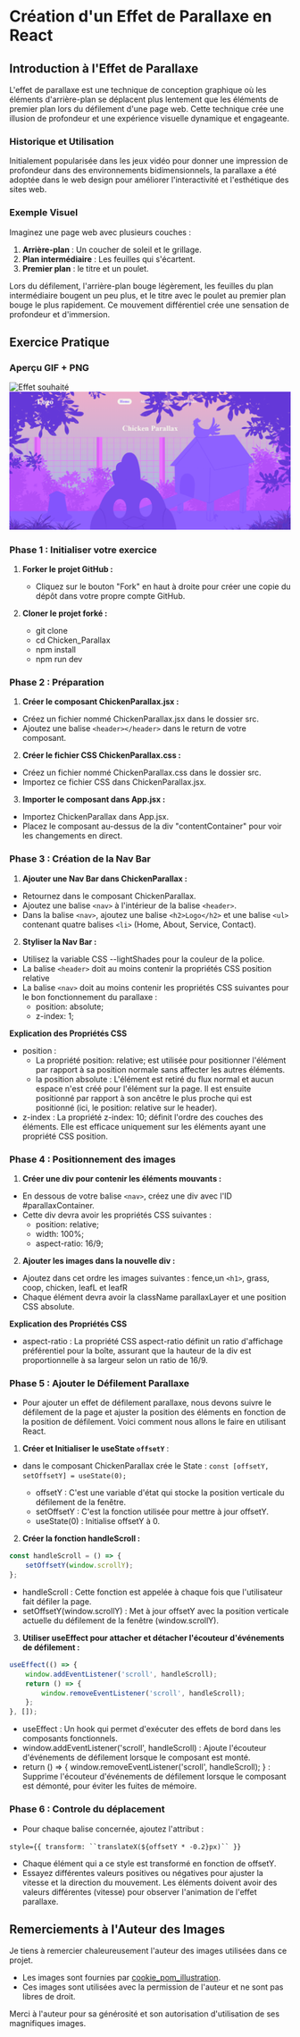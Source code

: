 # Création d'un Effet de Parallaxe en React

## Introduction à l'Effet de Parallaxe

L'effet de parallaxe est une technique de conception graphique où les éléments d'arrière-plan se déplacent plus lentement que les éléments de premier plan lors du défilement d'une page web. Cette technique crée une illusion de profondeur et une expérience visuelle dynamique et engageante.

### Historique et Utilisation

Initialement popularisée dans les jeux vidéo pour donner une impression de profondeur dans des environnements bidimensionnels, la parallaxe a été adoptée dans le web design pour améliorer l'interactivité et l'esthétique des sites web.

### Exemple Visuel

Imaginez une page web avec plusieurs couches :

1. **Arrière-plan** : Un coucher de soleil et le grillage.
2. **Plan intermédiaire** : Les feuilles qui s'écartent.
3. **Premier plan** : le titre et un poulet.

Lors du défilement, l'arrière-plan bouge légèrement,  les feuilles du plan intermédiaire bougent un peu plus, et le titre avec le poulet au premier plan bouge le plus rapidement. Ce mouvement différentiel crée une sensation de profondeur et d'immersion.


## Exercice Pratique

### Aperçu GIF + PNG

![Effet souhaité](./public/ChickenParallax.gif)
![Effet souhaité](./public/ChickenParallax.png)

### Phase 1 : Initialiser votre exercice

1. **Forker le projet GitHub :**

   - Cliquez sur le bouton "Fork" en haut à droite pour créer une copie du dépôt dans votre propre compte GitHub.

2. **Cloner le projet forké :**

   - git clone 
   - cd Chicken_Parallax
   - npm install
   - npm run dev  

### Phase 2 : Préparation

1. **Créer le composant ChickenParallax.jsx :**

- Créez un fichier nommé ChickenParallax.jsx dans le dossier src.
- Ajoutez une balise `<header></header>` dans le return de votre composant.

2. **Créer le fichier CSS ChickenParallax.css :**

- Créez un fichier nommé ChickenParallax.css dans le dossier src.
- Importez ce fichier CSS dans ChickenParallax.jsx.

3. **Importer le composant dans App.jsx :**

- Importez ChickenParallax dans App.jsx.
- Placez le composant au-dessus de la div "contentContainer" pour voir les changements en direct.

### Phase 3 : Création de la Nav Bar

1. **Ajouter une Nav Bar dans ChickenParallax :**

- Retournez dans le composant ChickenParallax.
- Ajoutez une balise `<nav>` à l'intérieur de la balise `<header>`.
- Dans la balise `<nav>`, ajoutez une balise `<h2>Logo</h2>` et une balise `<ul>` contenant quatre balises `<li>` (Home, About, Service, Contact).

2. **Styliser la Nav Bar :**

- Utilisez la variable CSS --lightShades pour la couleur de la police.
- La balise `<header>` doit au moins contenir la propriétés CSS position relative
- La balise `<nav>` doit au moins contenir les propriétés CSS suivantes pour le bon fonctionnement du parallaxe :
    - position: absolute;
    - z-index: 1;

**Explication des Propriétés CSS**

- position : 
    - La propriété position: relative; est utilisée pour positionner l'élément par rapport à sa position normale sans affecter les autres éléments.
    - la position absolute : L'élément est retiré du flux normal et aucun espace n'est créé pour l'élément sur la page. Il est ensuite positionné par rapport à son ancêtre le plus proche qui est positionné (ici, le position: relative sur le header).
- z-index : La propriété z-index: 10; définit l'ordre des couches des éléments. Elle est efficace uniquement sur les éléments ayant une propriété CSS position.

### Phase 4 : Positionnement des images

1. **Créer une div pour contenir les éléments mouvants :**

- En dessous de votre balise `<nav>`, créez une div avec l'ID #parallaxContainer.
- Cette div devra avoir les propriétés CSS suivantes :
    - position: relative;
    - width: 100%;
    - aspect-ratio: 16/9;

2. **Ajouter les images dans la nouvelle div :**

- Ajoutez dans cet ordre les images suivantes : fence,un `<h1>`, grass, coop, chicken, leafL et leafR
- Chaque élément devra avoir la className parallaxLayer et une position CSS absolute.

**Explication des Propriétés CSS**

- aspect-ratio : La propriété CSS aspect-ratio définit un ratio d'affichage préférentiel pour la boîte, assurant que la hauteur de la div est proportionnelle à sa largeur selon un ratio de 16/9.

### Phase 5 : Ajouter le Défilement Parallaxe

- Pour ajouter un effet de défilement parallaxe, nous devons suivre le défilement de la page et ajuster la position des éléments en fonction de la position de défilement. Voici comment nous allons le faire en utilisant React.

1. **Créer et Initialiser le useState `offsetY`** :
   
- dans le composant ChickenParallax crée le State :
   `const [offsetY, setOffsetY] = useState(0);`

    - offsetY : C'est une variable d'état qui stocke la position verticale du défilement de la fenêtre.
    - setOffsetY : C'est la fonction utilisée pour mettre à jour offsetY.
    - useState(0) : Initialise offsetY à 0.

2. **Créer la fonction handleScroll :**

```javascript
const handleScroll = () => {
    setOffsetY(window.scrollY);
};
```
- handleScroll : Cette fonction est appelée à chaque fois que l'utilisateur fait défiler la page.
- setOffsetY(window.scrollY) : Met à jour offsetY avec la position verticale actuelle du défilement de la fenêtre (window.scrollY).

3. **Utiliser useEffect pour attacher et détacher l'écouteur d'événements de défilement :**

```javascript
useEffect(() => {
    window.addEventListener('scroll', handleScroll);
    return () => {
        window.removeEventListener('scroll', handleScroll);
    };
}, []);
```

- useEffect : Un hook qui permet d'exécuter des effets de bord dans les composants fonctionnels.
- window.addEventListener('scroll', handleScroll) : Ajoute l'écouteur d'événements de défilement lorsque le composant est monté.
- return () => { window.removeEventListener('scroll', handleScroll); } : Supprime l'écouteur d'événements de défilement lorsque le composant est démonté, pour éviter les fuites de mémoire.

### Phase 6 : Controle du déplacement

- Pour chaque balise concernée, ajoutez l'attribut :

`style={{ transform: ``translateX(${offsetY * -0.2}px)`` }}`

- Chaque élément qui a ce style est transformé en fonction de offsetY. 
- Essayez différentes valeurs positives ou négatives pour ajuster la vitesse et la direction du mouvement. Les éléments doivent avoir des valeurs différentes (vitesse) pour observer l'animation de l'effet parallaxe.

## Remerciements à l'Auteur des Images

Je tiens à remercier chaleureusement l'auteur des images utilisées dans ce projet.

- Les images sont fournies par [cookie_pom_illustration](https://www.instagram.com/cookie_pom_Illustration/).
- Ces images sont utilisées avec la permission de l'auteur et ne sont pas libres de droit.

Merci à l'auteur pour sa générosité et son autorisation d'utilisation de ses magnifiques images.